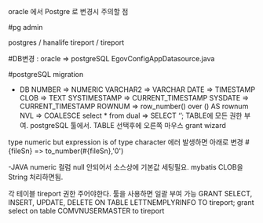 oracle 에서 Postgre 로 변경시 주의할 점

#pg admin

postgres / hanalife
tireport / tireport

#DB변경 : oracle => postgreSQL
EgovConfigAppDatasource.java

#postgreSQL migration
- DB
NUMBER => NUMERIC
VARCHAR2 => VARCHAR
DATE => TIMESTAMP
CLOB => TEXT
SYSTIMESTAMP => CURRENT_TIMESTAMP
SYSDATE => CURRENT_TIMESTAMP
ROWNUM  => row_number() over () AS rownum
NVL => COALESCE
select * from dual => SELECT ‘’;
TABLE에 모든 권한 부여. postgreSQL 툴에서. TABLE 선택후에 오른쪽 마우스 grant wizard

type numeric but expression is of type character 에러 발생하면 아래로 변경
#{fileSn} => to_number(#{fileSn},'0')



-JAVA
numeric 컬럼 null 안되어서 소스상에 기본값 세팅필요.
mybatis CLOB을 String 처리하면됨.


각 테이블 tireport 권한 주어야한다. 툴을 사용하면 일괄 부여 가능
GRANT SELECT, INSERT, UPDATE, DELETE ON TABLE LETTNEMPLYRINFO TO tireport;
grant select on table COMVNUSERMASTER to tireport